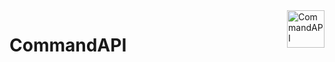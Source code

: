 <a href="#">
    <img src="https://i.imgur.com/f6Xdb0s.png" alt="CommandAPI" title="CommandAPI" align="right" height="60" />
</a>

# CommandAPI
